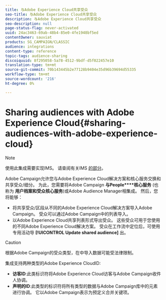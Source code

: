 ```yaml
---
title: 与Adobe Experience Cloud共享受众
seo-title: 与Adobe Experience Cloud共享受众
description: 与Adobe Experience Cloud共享受众
seo-description: null
page-status-flag: never-activated
uuid: 24ac3463-69ab-48b4-85e0-4fe1948bf5ed
contentOwner: sauviat
products: SG_CAMPAIGN/CLASSIC
audience: integrations
content-type: reference
topic-tags: audience-sharing
discoiquuid: 8f295058-5a78-4512-9bdf-d5f022457e10
translation-type: tm+mt
source-git-commit: 70b143445b2e77128b9404e35d96b39694d55335
workflow-type: tm+mt
source-wordcount: '216'
ht-degree: 0%

---
```



# Sharing audiences with Adobe Experience Cloud{#sharing-audiences-with-adobe-experience-cloud}

>[!NOTE]
>
>使用此集成需要实现IMS。 请查阅有关IMS [的部分](../../integrations/using/about-adobe-id.md)。

Adobe Campaign允许您与Adobe Experience Cloud解决方案和核心服务交换和共享受众/细分。 为此，您需要将Adobe Campaign **与People****核心服务** (也称为 **用户档案和受众核心服务**)或Adobe Audience Manager相集成。 然后，您将能够：

* 将共享受众/区段从不同的Adobe Experience Cloud解决方案导入Adobe Campaign。 受众可以通过Adobe Campaign中的列表导入。
* 以Adobe Experience Cloud共享列表形式导出受众。 这些受众可用于您使用的不同Adobe Experience Cloud解决方案。 受众在工作流中定位后，可使用专用活动导 **[!UICONTROL Update shared audience]** 出。

>[!CAUTION]
>
>根据Adobe Campaign的受众类型，在中导入数据可能受法律限制。

集成支持两种类型的Adobe Experience CloudID:

* **访客ID**:此类标识符将Adobe Experience Cloud访客与Adobe Campaign收件人协调。
* **声明的ID**:此类型的标识符将所有类型的数据与Adobe Campaign库中的元素进行协调。 它以Adobe Campaign表示为预定义合并关键项。
